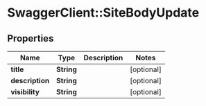 # SwaggerClient::SiteBodyUpdate

## Properties
Name | Type | Description | Notes
------------ | ------------- | ------------- | -------------
**title** | **String** |  | [optional] 
**description** | **String** |  | [optional] 
**visibility** | **String** |  | [optional] 



